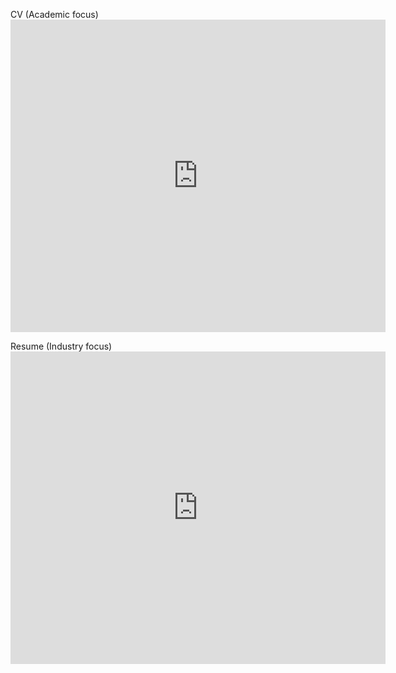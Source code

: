 
CV (Academic focus)
<embed src="https://keiran-rowell.github.io/Rowell_CV__Academic_.pdf"  width="600px" height="500px" type="application/pdf" />



Resume (Industry focus)
<embed src="https://keiran-rowell.github.io/Rowell_resume.pdf"  width="600px" height="500px" type="application/pdf" />
